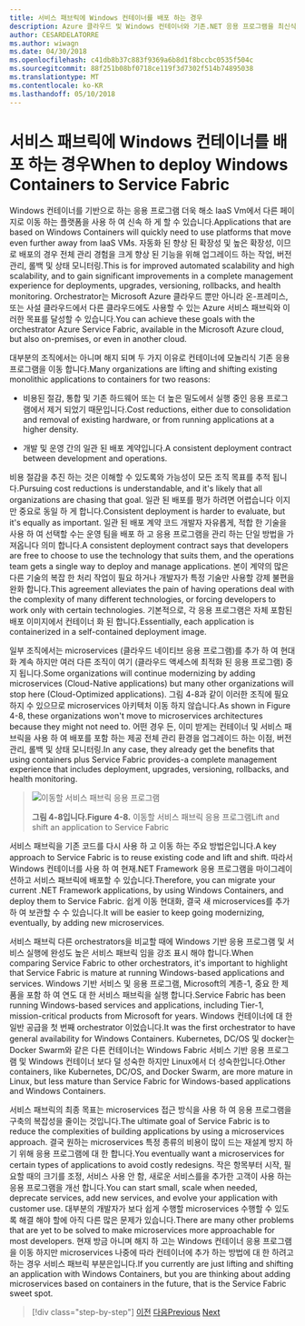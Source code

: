 ```yaml
---
title: 서비스 패브릭에 Windows 컨테이너를 배포 하는 경우
description: Azure 클라우드 및 Windows 컨테이너와 기존.NET 응용 프로그램을 최신식 | 서비스 패브릭에 Windows 컨테이너를 배포 하는 경우
author: CESARDELATORRE
ms.author: wiwagn
ms.date: 04/30/2018
ms.openlocfilehash: c41db8b37c883f9369a6b8d1f8bccbc0535f504c
ms.sourcegitcommit: 88f251b08bf0718ce119f3d7302f514b74895038
ms.translationtype: MT
ms.contentlocale: ko-KR
ms.lasthandoff: 05/10/2018
---
```

# <a name="when-to-deploy-windows-containers-to-service-fabric"></a><span data-ttu-id="d5203-103">서비스 패브릭에 Windows 컨테이너를 배포 하는 경우</span><span class="sxs-lookup"><span data-stu-id="d5203-103">When to deploy Windows Containers to Service Fabric</span></span>

<span data-ttu-id="d5203-104">Windows 컨테이너를 기반으로 하는 응용 프로그램 더욱 해소 IaaS Vm에서 다른 페이지로 이동 하는 플랫폼을 사용 하 여 신속 하 게 할 수 있습니다.</span><span class="sxs-lookup"><span data-stu-id="d5203-104">Applications that are based on Windows Containers will quickly need to use platforms that move even further away from IaaS VMs.</span></span> <span data-ttu-id="d5203-105">자동화 된 향상 된 확장성 및 높은 확장성, 이므로 배포의 경우 전체 관리 경험을 크게 향상 된 기능을 위해 업그레이드 하는 작업, 버전 관리, 롤백 및 상태 모니터링.</span><span class="sxs-lookup"><span data-stu-id="d5203-105">This is for improved automated scalability and high scalability, and to gain significant improvements in a complete management experience for deployments, upgrades, versioning, rollbacks, and health monitoring.</span></span> <span data-ttu-id="d5203-106">Orchestrator는 Microsoft Azure 클라우드 뿐만 아니라 온-프레미스, 또는 사설 클라우드에서 다른 클라우드에도 사용할 수 있는 Azure 서비스 패브릭와 이러한 목표를 달성할 수 있습니다.</span><span class="sxs-lookup"><span data-stu-id="d5203-106">You can achieve these goals with the orchestrator Azure Service Fabric, available in the Microsoft Azure cloud, but also on-premises, or even in another cloud.</span></span>

<span data-ttu-id="d5203-107">대부분의 조직에서는 아니며 해지 되며 두 가지 이유로 컨테이너에 모놀리식 기존 응용 프로그램을 이동 합니다.</span><span class="sxs-lookup"><span data-stu-id="d5203-107">Many organizations are lifting and shifting existing monolithic applications to containers for two reasons:</span></span>

-   <span data-ttu-id="d5203-108">비용된 절감, 통합 및 기존 하드웨어 또는 더 높은 밀도에서 실행 중인 응용 프로그램에서 제거 되었기 때문입니다.</span><span class="sxs-lookup"><span data-stu-id="d5203-108">Cost reductions, either due to consolidation and removal of existing hardware, or from running applications at a higher density.</span></span>

-   <span data-ttu-id="d5203-109">개발 및 운영 간의 일관 된 배포 계약입니다.</span><span class="sxs-lookup"><span data-stu-id="d5203-109">A consistent deployment contract between development and operations.</span></span>

<span data-ttu-id="d5203-110">비용 절감을 추진 하는 것은 이해할 수 있도록와 가능성이 모든 조직 목표를 추적 됩니다.</span><span class="sxs-lookup"><span data-stu-id="d5203-110">Pursuing cost reductions is understandable, and it's likely that all organizations are chasing that goal.</span></span> <span data-ttu-id="d5203-111">일관 된 배포를 평가 하려면 어렵습니다 이지만 중요로 동일 하 게 합니다.</span><span class="sxs-lookup"><span data-stu-id="d5203-111">Consistent deployment is harder to evaluate, but it's equally as important.</span></span> <span data-ttu-id="d5203-112">일관 된 배포 계약 코드 개발자 자유롭게, 적합 한 기술을 사용 하 여 선택할 수는 운영 팀을 배포 하 고 응용 프로그램을 관리 하는 단일 방법을 가져옵니다 의미 합니다.</span><span class="sxs-lookup"><span data-stu-id="d5203-112">A consistent deployment contract says that developers are free to choose to use the technology that suits them, and the operations team gets a single way to deploy and manage applications.</span></span> <span data-ttu-id="d5203-113">본이 계약의 많은 다른 기술의 복잡 한 처리 작업이 필요 하거나 개발자가 특정 기술만 사용할 강제 불편을 완화 합니다.</span><span class="sxs-lookup"><span data-stu-id="d5203-113">This agreement alleviates the pain of having operations deal with the complexity of many different technologies, or forcing developers to work only with certain technologies.</span></span> <span data-ttu-id="d5203-114">기본적으로, 각 응용 프로그램은 자체 포함된 배포 이미지에서 컨테이너 화 된 합니다.</span><span class="sxs-lookup"><span data-stu-id="d5203-114">Essentially, each application is containerized in a self-contained deployment image.</span></span>

<span data-ttu-id="d5203-115">일부 조직에서는 microservices (클라우드 네이티브 응용 프로그램)를 추가 하 여 현대화 계속 하지만 여러 다른 조직이 여기 (클라우드 액세스에 최적화 된 응용 프로그램) 중지 됩니다.</span><span class="sxs-lookup"><span data-stu-id="d5203-115">Some organizations will continue modernizing by adding microservices (Cloud-Native applications) but many other organizations will stop here (Cloud-Optimized applications).</span></span> <span data-ttu-id="d5203-116">그림 4-8과 같이 이러한 조직에 필요 하지 수 있으므로 microservices 아키텍처 이동 하지 않습니다.</span><span class="sxs-lookup"><span data-stu-id="d5203-116">As shown in Figure 4-8, these organizations won't move to microservices architectures because they might not need to.</span></span> <span data-ttu-id="d5203-117">어떤 경우 든, 이미 받게는 컨테이너 및 서비스 패브릭을 사용 하 여 배포를 포함 하는 제공 전체 관리 환경을 업그레이드 하는 이점, 버전 관리, 롤백 및 상태 모니터링.</span><span class="sxs-lookup"><span data-stu-id="d5203-117">In any case, they already get the benefits that using containers plus Service Fabric provides-a complete management experience that includes deployment, upgrades, versioning, rollbacks, and health monitoring.</span></span>

> ![이동할 서비스 패브릭 응용 프로그램](./media/image8.png)
>
> <span data-ttu-id="d5203-119">**그림 4-8입니다.**</span><span class="sxs-lookup"><span data-stu-id="d5203-119">**Figure 4-8.**</span></span> <span data-ttu-id="d5203-120">이동할 서비스 패브릭 응용 프로그램</span><span class="sxs-lookup"><span data-stu-id="d5203-120">Lift and shift an application to Service Fabric</span></span>

<span data-ttu-id="d5203-121">서비스 패브릭을 기존 코드를 다시 사용 하 고 이동 하는 주요 방법은입니다.</span><span class="sxs-lookup"><span data-stu-id="d5203-121">A key approach to Service Fabric is to reuse existing code and lift and shift.</span></span> <span data-ttu-id="d5203-122">따라서 Windows 컨테이너를 사용 하 여 현재.NET Framework 응용 프로그램을 마이그레이션하고 서비스 패브릭에 배포할 수 있습니다.</span><span class="sxs-lookup"><span data-stu-id="d5203-122">Therefore, you can migrate your current .NET Framework applications, by using Windows Containers, and deploy them to Service Fabric.</span></span> <span data-ttu-id="d5203-123">쉽게 이동 현대화, 결국 새 microservices를 추가 하 여 보관할 수 수 있습니다.</span><span class="sxs-lookup"><span data-stu-id="d5203-123">It will be easier to keep going modernizing, eventually, by adding new microservices.</span></span>

<span data-ttu-id="d5203-124">서비스 패브릭 다른 orchestrators을 비교할 때에 Windows 기반 응용 프로그램 및 서비스 실행에 완성도 높은 서비스 패브릭 임을 강조 표시 해야 합니다.</span><span class="sxs-lookup"><span data-stu-id="d5203-124">When comparing Service Fabric to other orchestrators, it's important to highlight that Service Fabric is mature at running Windows-based applications and services.</span></span> <span data-ttu-id="d5203-125">Windows 기반 서비스 및 응용 프로그램, Microsoft의 계층-1, 중요 한 제품을 포함 하 여 연도 대 한 서비스 패브릭을 실행 합니다.</span><span class="sxs-lookup"><span data-stu-id="d5203-125">Service Fabric has been running Windows-based services and applications, including Tier-1, mission-critical products from Microsoft for years.</span></span> <span data-ttu-id="d5203-126">Windows 컨테이너에 대 한 일반 공급을 첫 번째 orchestrator 이었습니다.</span><span class="sxs-lookup"><span data-stu-id="d5203-126">It was the first orchestrator to have general availability for Windows Containers.</span></span> <span data-ttu-id="d5203-127">Kubernetes, DC/OS 및 docker는 Docker Swarm와 같은 다른 컨테이너는 Windows Fabric 서비스 기반 응용 프로그램 및 Windows 컨테이너 보다 덜 성숙한 하지만 Linux에서 더 성숙한입니다.</span><span class="sxs-lookup"><span data-stu-id="d5203-127">Other containers, like Kubernetes, DC/OS, and Docker Swarm, are more mature in Linux, but less mature than Service Fabric for Windows-based applications and Windows Containers.</span></span>

<span data-ttu-id="d5203-128">서비스 패브릭의 최종 목표는 microservices 접근 방식을 사용 하 여 응용 프로그램을 구축의 복잡성을 줄이는 것입니다.</span><span class="sxs-lookup"><span data-stu-id="d5203-128">The ultimate goal of Service Fabric is to reduce the complexities of building applications by using a microservices approach.</span></span> <span data-ttu-id="d5203-129">결국 원하는 microservices 특정 종류의 비용이 많이 드는 재설계 방지 하기 위해 응용 프로그램에 대 한 합니다.</span><span class="sxs-lookup"><span data-stu-id="d5203-129">You eventually want a microservices for certain types of applications to avoid costly redesigns.</span></span> <span data-ttu-id="d5203-130">작은 항목부터 시작, 필요할 때의 크기를 조정, 서비스 사용 안 함, 새로운 서비스를을 추가한 고객이 사용 하는 응용 프로그램을 개선 합니다.</span><span class="sxs-lookup"><span data-stu-id="d5203-130">You can start small, scale when needed, deprecate services, add new services, and evolve your application with customer use.</span></span> <span data-ttu-id="d5203-131">대부분의 개발자가 보다 쉽게 수행할 microservices 수행할 수 있도록 해결 해야 할에 아직 다른 많은 문제가 있습니다.</span><span class="sxs-lookup"><span data-stu-id="d5203-131">There are many other problems that are yet to be solved to make microservices more approachable for most developers.</span></span> <span data-ttu-id="d5203-132">현재 방금 아니며 해지 하 고는 Windows 컨테이너 응용 프로그램을 이동 하지만 microservices 나중에 따라 컨테이너에 추가 하는 방법에 대 한 하려고 하는 경우 서비스 패브릭 부분은입니다.</span><span class="sxs-lookup"><span data-stu-id="d5203-132">If you currently are just lifting and shifting an application with Windows Containers, but you are thinking about adding microservices based on containers in the future, that is the Service Fabric sweet spot.</span></span>

>[!div class="step-by-step"]
<span data-ttu-id="d5203-133">[이전](when-to-deploy-windows-containers-to-azure-vms-iaas-cloud.md)
[다음](when-to-deploy-windows-containers-to-azure-container-service-kubernetes.md)</span><span class="sxs-lookup"><span data-stu-id="d5203-133">[Previous](when-to-deploy-windows-containers-to-azure-vms-iaas-cloud.md)
[Next](when-to-deploy-windows-containers-to-azure-container-service-kubernetes.md)</span></span>
